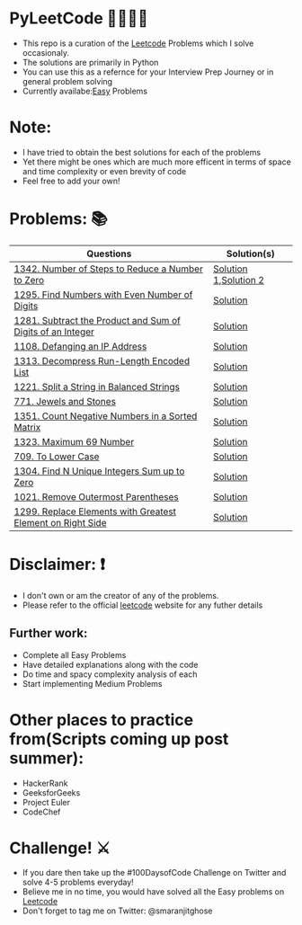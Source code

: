 # PyLeetCode 👨‍💻👩‍💻
- This repo is a curation of the [Leetcode](https://leetcode.com/) Problems which I solve occasionaly.
- The solutions are primarily in Python
- You can use this as a refernce for your Interview Prep Journey or in general problem solving
- Currently availabe:[Easy](https://leetcode.com/problemset/algorithms/?difficulty=Easy) Problems

# Note:
- I have tried to obtain the best solutions for each of the problems
- Yet there might be ones which are much more efficent in terms of space and time complexity or even brevity of code
- Feel free to add your own!

# Problems: 📚

| Questions | Solution(s) |
| --------- | --------- |
|[1342. Number of Steps to Reduce a Number to Zero](https://leetcode.com/problems/number-of-steps-to-reduce-a-number-to-zero/)| [Solution 1](https://github.com/smaranjitghose/PyLeetCode/blob/master/solutions_easy/1342.py),[Solution 2](https://github.com/smaranjitghose/PyLeetCode/tree/master/solutions_easy/1342_2.py) | 
|[1295. Find Numbers with Even Number of Digits](https://leetcode.com/problems/find-numbers-with-even-number-of-digits/)| [Solution](https://github.com/smaranjitghose/PyLeetCode/blob/master/solutions_easy/1295.py) | 
|[1281. Subtract the Product and Sum of Digits of an Integer](https://leetcode.com/problems/subtract-the-product-and-sum-of-digits-of-an-integer/)| [Solution](https://github.com/smaranjitghose/PyLeetCode/blob/master/solutions_easy/1281.py) | 
|[1108. Defanging an IP Address](https://leetcode.com/problems/defanging-an-ip-address/)| [Solution](https://github.com/smaranjitghose/PyLeetCode/blob/master/solutions_easy/1281.py) | 
|[1313. Decompress Run-Length Encoded List](https://leetcode.com/problems/decompress-run-length-encoded-list/)| [Solution](https://github.com/smaranjitghose/PyLeetCode/blob/master/solutions_easy/1313.py) | 
|[1221. Split a String in Balanced Strings](https://leetcode.com/problems/split-a-string-in-balanced-strings/)| [Solution](https://github.com/smaranjitghose/PyLeetCode/blob/master/solutions_easy/1221.py) | 
|[771. Jewels and Stones](https://leetcode.com/problems/jewels-and-stones/)| [Solution](https://github.com/smaranjitghose/PyLeetCode/blob/master/solutions_easy/771.py) | 
|[1351. Count Negative Numbers in a Sorted Matrix](https://leetcode.com/problems/count-negative-numbers-in-a-sorted-matrix/)| [Solution](https://github.com/smaranjitghose/PyLeetCode/blob/master/solutions_easy/1351.py) | 
|[1323. Maximum 69 Number](https://leetcode.com/problems/maximum-69-number/)| [Solution](https://github.com/smaranjitghose/PyLeetCode/blob/master/solutions_easy/1323.py) | 
|[709. To Lower Case](https://leetcode.com/problems/to-lower-case/)| [Solution](https://github.com/smaranjitghose/PyLeetCode/blob/master/solutions_easy/709.py) | 
|[1304. Find N Unique Integers Sum up to Zero](https://leetcode.com/problems/find-n-unique-integers-sum-up-to-zero/)| [Solution](https://github.com/smaranjitghose/PyLeetCode/blob/master/solutions_easy/1304.py) | 
|[1021. Remove Outermost Parentheses](https://leetcode.com/problems/remove-outermost-parentheses/)| [Solution](https://github.com/smaranjitghose/PyLeetCode/blob/master/solutions_easy/1021.py) | 
|[1299. Replace Elements with Greatest Element on Right Side](https://leetcode.com/problems/replace-elements-with-greatest-element-on-right-side/)| [Solution](https://github.com/smaranjitghose/PyLeetCode/blob/master/solutions_easy/1299.py) | 



# Disclaimer: ❗
- I don't own or am the creator of any of the problems.
- Please refer to the official [leetcode](https://leetcode.com/) website for any futher details

## Further work:
- Complete all Easy Problems
- Have detailed explanations along with the code
- Do time and spacy complexity analysis of each
- Start implementing Medium Problems

# Other places to practice from(Scripts coming up post summer):

- HackerRank
- GeeksforGeeks
- Project Euler
- CodeChef

# Challenge! ⚔
- If you dare then take up the #100DaysofCode Challenge on Twitter and solve 4-5 problems everyday!
- Believe me in no time, you would have solved all the Easy problems on [Leetcode](https://leetcode.com/)
- Don't forget to tag me on Twitter: @smaranjitghose 
